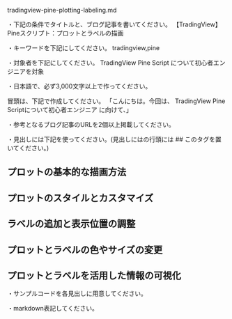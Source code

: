 tradingview-pine-plotting-labeling.md

・下記の条件でタイトルと、ブログ記事を書いてください。
【TradingView】Pineスクリプト：プロットとラベルの描画

・キーワードを下記にしてください。
tradingview,pine

・対象者を下記にしてください。
  TradingView Pine Script について初心者エンジニアを対象


・日本語で、必ず3,000文字以上で作ってください。

冒頭は、下記で作成してください。
「こんにちは。今回は、
TradingView Pine Scriptについて初心者エンジニア
に向けて、」

・参考となるブログ記事のURLを2個以上掲載してください。

・見出しには下記を使ってください。(見出しにはの行頭には ## このタグを置いてください。)
## プロットの基本的な描画方法
## プロットのスタイルとカスタマイズ
## ラベルの追加と表示位置の調整
## プロットとラベルの色やサイズの変更
## プロットとラベルを活用した情報の可視化

・サンプルコードを各見出しに用意してください。

・markdown表記してください。

